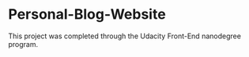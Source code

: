 # Personal-Blog-Website
This project was completed through the Udacity Front-End nanodegree program. 
